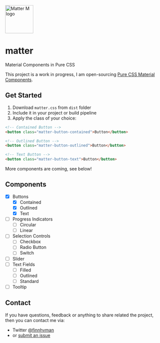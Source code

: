 <img src="../master/docs/m.svg" alt="Matter M logo" width="90" height="90">

# matter
Material Components in Pure CSS

This project is a work in progress, I am open-sourcing [Pure CSS Material Components](https://codepen.io/finnhvman/full/zMKagM).

## Get Started

1. Download `matter.css` from `dist` folder
2. Include it in your project or build pipeline
3. Apply the class of your choice:
```html
<!-- Contained Button -->
<button class="matter-button-contained">Button</button>

<!-- Outlined Button -->
<button class="matter-button-outlined">Button</button>

<!-- Text Button -->
<button class="matter-button-text">Button</button>
```

More components are coming, see below!

## Components

- [x] Buttons
  - [x] Contained
  - [x] Outlined
  - [x] Text
- [ ] Progress Indicators
  - [ ] Circular
  - [ ] Linear
- [ ] Selection Controls
  - [ ] Checkbox
  - [ ] Radio Button
  - [ ] Switch
- [ ] Slider
- [ ] Text Fields
  - [ ] Filled
  - [ ] Outlined
  - [ ] Standard
- [ ] Tooltip

## Contact

If you have questions, feedback or anything to share related the project, then you can contact me via:
- Twitter [@finnhvman](https://twitter.com/finnhvman)
- or [submit an issue](https://github.com/finnhvman/matter/issues)